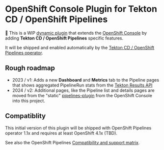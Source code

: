 # OpenShift Console Plugin for Tekton CD / OpenShift Pipelines

:construction: This is a WIP [dynamic plugin](https://github.com/openshift/console/tree/master/frontend/packages/console-dynamic-plugin-sdk) that extends the [OpenShift Console](https://github.com/openshift/console) by adding **Tekton CD / OpenShift Pipelines** specific features.

It will be shipped and enabled automatically by the [Tekton CD / OpenShift Pipelines operator](https://github.com/tektoncd/operator).

## Rough roadmap

- 2023 / v1: Adds a new **Dashboard** and **Metrics** tab to the Pipeline pages that shows aggregated PipelineRun stats from the [Tekton Results API](https://github.com/tektoncd/results)
- 2024 / v2: Additional pages, like the Pipeline list and details pages are moved from the "static" [pipelines-plugin](https://github.com/openshift/console/tree/master/frontend/packages/pipelines-plugin) from the OpenShift Console into this project.

## Compatiblity

This initial version of this plugin will be shipped with OpenShift Pipelines operator 1.1x and requires at least OpenShift 4.1x (TBD).

See also the OpenShift Pipelines [Compatibility and support matrix](https://docs.openshift.com/pipelines/latest/about/op-release-notes.html#compatibility-support-matrix_op-release-notes).
